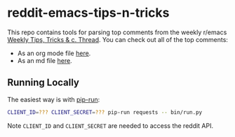 # reddit-emacs-tips-n-tricks

This repo contains tools for parsing top comments from the weekly r/emacs [Weekly Tips, Tricks & c. Thread](https://www.reddit.com/r/emacs/search?q=Weekly+tips&restrict_sr=on&sort=new&t=all).  You can check out all of the top comments:

- As an org mode file [here](./out.org).
- As an md file [here](./out.md).

## Running Locally

The easiest way is with [pip-run](https://github.com/jaraco/pip-run):

```bash
CLIENT_ID=??? CLIENT_SECRET=??? pip-run requests -- bin/run.py
```

Note `CLIENT_ID` and `CLIENT_SECRET` are needed to access the reddit API.
